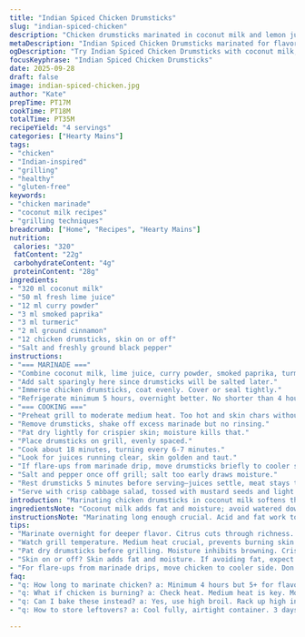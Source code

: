 ```yaml
---
title: "Indian Spiced Chicken Drumsticks"
slug: "indian-spiced-chicken"
description: "Chicken drumsticks marinated in coconut milk and lemon juice with a blend of Indian spices including turmeric and smoked paprika. Marinate at least 5 hours for deep flavor. Cook on medium heat grill until juices run clear and skin crisps. Flip halfway, check for a slight char but avoid burning. Serve with crisp cabbage salad tossed in mustard seeds. Dairy and gluten free, no eggs or nuts. A smoky, tangy twist on traditional Indian flavors with a touch of chili for warmth."
metaDescription: "Indian Spiced Chicken Drumsticks marinated for flavor. Grilled to perfection—tender meat, crispy skin, spicy and smoky."
ogDescription: "Try Indian Spiced Chicken Drumsticks with coconut milk, lime, and spices. A juicy, smoky treat with a twist."
focusKeyphrase: "Indian Spiced Chicken Drumsticks"
date: 2025-09-28
draft: false
image: indian-spiced-chicken.jpg
author: "Kate"
prepTime: PT17M
cookTime: PT18M
totalTime: PT35M
recipeYield: "4 servings"
categories: ["Hearty Mains"]
tags:
- "chicken"
- "Indian-inspired"
- "grilling"
- "healthy"
- "gluten-free"
keywords:
- "chicken marinade"
- "coconut milk recipes"
- "grilling techniques"
breadcrumb: ["Home", "Recipes", "Hearty Mains"]
nutrition: 
 calories: "320"
 fatContent: "22g"
 carbohydrateContent: "4g"
 proteinContent: "28g"
ingredients:
- "320 ml coconut milk"
- "50 ml fresh lime juice"
- "12 ml curry powder"
- "3 ml smoked paprika"
- "3 ml turmeric"
- "2 ml ground cinnamon"
- "12 chicken drumsticks, skin on or off"
- "Salt and freshly ground black pepper"
instructions:
- "=== MARINADE ==="
- "Combine coconut milk, lime juice, curry powder, smoked paprika, turmeric, and cinnamon in glass or plastic container."
- "Add salt sparingly here since drumsticks will be salted later."
- "Immerse chicken drumsticks, coat evenly. Cover or seal tightly."
- "Refrigerate minimum 5 hours, overnight better. No shorter than 4 hours or flavor won't penetrate."
- "=== COOKING ==="
- "Preheat grill to moderate medium heat. Too hot and skin chars without cooking through."
- "Remove drumsticks, shake off excess marinade but no rinsing."
- "Pat dry lightly for crispier skin; moisture kills that."
- "Place drumsticks on grill, evenly spaced."
- "Cook about 18 minutes, turning every 6-7 minutes."
- "Look for juices running clear, skin golden and taut."
- "If flare-ups from marinade drip, move drumsticks briefly to cooler spot."
- "Salt and pepper once off grill; salt too early draws moisture."
- "Rest drumsticks 5 minutes before serving—juices settle, meat stays tender."
- "Serve with crisp cabbage salad, tossed with mustard seeds and light vinegar, balances richness."
introduction: "Marinating chicken drumsticks in coconut milk softens the meat and infuses it with subtle sweetness. Acid from lime juice cuts through, brightening flavors. Indian spices layered for complexity—curry powder, smoky paprika, turmeric for earthiness, cinnamon for a hint of warmth. The trick: marinate long enough, at least 5 hours. Grill on medium, watch for that sizzle and crackle. Avoid high heat; you want tender flesh, not overcooked drying out. Flip twice max to get even roasting and caramelization. When skin tightens, juices run clear, pull them off the grill. Rest before serving—carving too soon bleeds flavor. Side of mustard-seeded cabbage salad keeps things crisp, piquant. No dairy, no nuts, gluten-free. Versatile enough to swap lime with lemon, or paprika with chili powder for heat. Smoke from grill adds a secondary layer, not just spice. Simple technique but requires patience and attention to heat. Finally, salt at the end—not before. Salting too early extracts moisture, turns skin rubbery rather than crispy. This is how to get chicken drumsticks with a punch of Indian flavor, tender meat, and textured skin every time."
ingredientsNote: "Coconut milk adds fat and moisture; avoid watered down canned versions if possible. Lime juice sharpens but mellow lemon can substitute. Curry powder here should be balanced—avoid too much fenugreek or cumin-heavy blends unless you want distinct notes. Swapping smoked paprika for ground chipotle offers smoky heat. Cinnamon adds warmth but keep under 3 ml to avoid overpowering. Chicken skin on for crispiness; remove skin only if avoiding fat, but expect drier meat. Salt only after cooking keeps skin crisp and meat moist. If no grill, cook in oven on high broil setting, rack up high and watch to turn skin golden without drying meat. Marinating less than 4 hours dulls flavors, over 12 can break down texture excessively. Use non-metal container to avoid metallic taste from citrus acid. This marinade adapts well to thighs or whole legs but adjust cook times accordingly."
instructionsNote: "Marinating long enough crucial. Acid and fat work together breaking down muscle fibers, tenderizing and flavoring deep within. Patting drumsticks dry before grilling prevents steaming and promotes surface caramelization. Medium grill heat allows chicken to cook through while skin crisps; high heat leads to burnt outside, raw inside. Turn drumsticks with tongs, not fork, avoid piercing and drying out. Check doneness by piercing thickest part—juices should run clear, not pink or bloody. Also skin texture tight not loose or rubbery. Salt at end seals flavor and preserves moisture. Resting 5 minutes allows muscle fibers to reabsorb juice, yielding tender meat. For flare-ups, temporarily remove chicken, don’t spray water—flavor loss, extra mess. Serve immediately with acid fresh side to balance richness. If no grill available, bake at 190°C (375°F) turning midway, finishing under broiler for skin crispness. Avoid overcrowding grill or pan—steam traps and inhibits crisping. The result—balanced pungent spice warming meat, smoky notes, and bright finish from citrus. Timing flexible but focus on sensory cues in cooking."
tips:
- "Marinate overnight for deeper flavor. Citrus cuts through richness. Chicken absorbs spices, tenderizes meat. Acid plus fat makes magic. Don’t rush this, 5 hours minimum."
- "Watch grill temperature. Medium heat crucial, prevents burning skin. Too hot? Chicken outside chars, inside raw. Use a thermometer. 75°C is doneness."
- "Pat dry drumsticks before grilling. Moisture inhibits browning. Crispy skin is goal. Less water means better caramelization. Shake off marinade but don’t rinse."
- "Skin on or off? Skin adds fat and moisture. If avoiding fat, expect dryness. Skin keeps meat tender. Adjust cooking times if removing."
- "For flare-ups from marinade drips, move chicken to cooler side. Don't spray water; mess and flavor lose. Watch cooking closely to avoid rescues."
faq:
- "q: How long to marinate chicken? a: Minimum 4 hours but 5+ for flavor. Any less dulls spice. Too long, meat texture breaks. Aim for overnight ideally."
- "q: What if chicken is burning? a: Check heat. Medium heat is key. Move it off direct flame. Flip often. Monitor closeness to coals."
- "q: Can I bake these instead? a: Yes, use high broil. Rack up high in oven. Flip halfway for skin crispness. Timing may change based on oven. Watch it."
- "q: How to store leftovers? a: Cool fully, airtight container. 3 days max in fridge. Freezing possible, but lose texture. Reheat in oven or air fryer."

---
```

